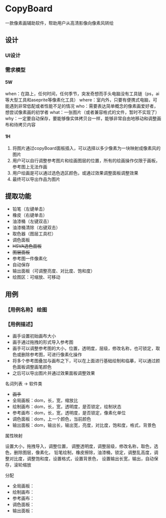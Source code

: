 # CopyBoard

一款像素画辅助软件，帮助用户从高清影像向像素风转绘

## 设计

### UI设计

### 需求模型

#### 5W

when：在路上，任何时间，任何季节，突发奇想而手头电脑没有工具链（ps，ai等大型工具和aseprite等像素化工具）
where：室内外，只要有便携式电脑，可能遇到非常低配或者性能不足的情况
who：需要表达简单概念的像素画爱好者，想尝试像素画的初学者
what：一张图片（或者兼容格式的文件，暂时不实现了）
why：一定要自动保存，要能够像实体拷贝台一样，能够非常自由地移动和调整画布和待拷贝内容

#### 1H

1. 将图片通过copyBoard面板插入，可以选择以多少像素为一块映射成像素风的图片
2. 用户可以自行调整参考图片和绘画图层的位置，所有的绘画操作仅限于画板，参考图上无法作画
3. 用户绘画是可以通过选色选区颜色，或通过效果调整面板调整效果
4. 最终可以导出作品为图片

## 提取功能

+ 铅笔（左键单击）
+ 橡皮（右键单击）
+ 油漆桶（左键双击）
+ 油漆桶清除（右键双击）
+ 取色器（图层工具栏）
+ 调色面板
+ ~~HSVA选色面板~~
+ ~~图层面板~~
+ 参考图一件像素化
+ 自动保存
+ 输出面板（可调整亮度、对比度、饱和度）
+ 绘图区：可缩放、可移动

## 用例

### 【用例名称】 绘图

### 【用例描述】

+ 画手设置初始画布大小
+ 画手通过拖拽的形式导入参考图
+ 画手可以调整参考图的大小，位置，透明度，层级，修改名称，也可锁定，取色或删除参考图，可进行像素化操作
+ 将多个参考图叠加与画布之下，可以在上面进行基础绘制和临摹，可以通过颜色面板调整画笔颜色
+ 之后可以导出图片并通过效果面板调整效果

名词列表 -> 软件类

+ ~~画手~~
+ 全局画板：dom，长，宽，缩放比
+ 绘制画布：dom，长，宽，透明度，是否锁定，绘制状态
+ 参考画布：dom，长，宽，透明度，是否锁定，像素化单位
+ 调色面板：dom，上一个颜色，当前颜色
+ 输出面板：dom，输出长，输出宽，亮度，对比度，饱和度，格式，背景色

属性映射

设置大小，拖拽导入，调整位置， 调整透明度，调整层级，修改名称，取色，选色，删除图层，像素化，
铅笔绘制，橡皮擦除，油漆桶，锁定，调整乱高度，调整对比度，调整饱和度，设置格式，设置背景色，
设置输出长宽，输出，自动保存，滚轮缩放

分配

+ 全局画板：
+ 绘制画布：
+ 参考画布：
+ 调色面板：
+ 输出面板：